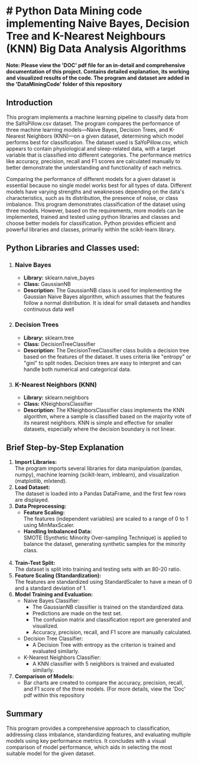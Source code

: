 # # Python Data Mining code implementing Naive Bayes, Decision Tree and K-Nearest Neighbours (KNN) Big Data Analysis Algorithms

<b>Note: Please view the 'DOC' pdf file for an in-detail and comprehensive documentation of this project. Contains detailed explanation, its working and visualized results of the code. The program and dataset are added in the 'DataMiningCode' folder of this repository</b>

<h2>Introduction</h2>

<p>
  This program implements a machine learning pipeline to classify data from the SaYoPillow.csv dataset. The program compares the performance of three machine learning models—Naive Bayes, Decision Trees, and K-Nearest Neighbors (KNN)—on a given dataset, determining which model performs best for classification. The dataset used is SaYoPillow.csv, which appears to contain physiological and sleep-related data, with a target variable that is classified into different categories. The performance metrics like accuracy, precision, recall and F1 scores are calculated manually to better demonstrate the understanding and functionality of each metrics. 
</p>
<p>
  Comparing the performance of different models for a given dataset is essential because no single model works best for all types of data. Different models have varying strengths and weaknesses depending on the data's characteristics, such as its distribution, the presence of noise, or class imbalance. This program demonstrates classification of the dataset using three models. However, based on the requirements, more models can be implemented, trained and tested using python libraries and classes and choose better models for classification. Python provides efficient and powerful libraries and classes, primarily within the scikit-learn library. 
</p>

<h2>Python Libraries and Classes used:</h2> 

<ol>
  <li>
    <h3>Naive Bayes</h3>
    <ul>
      <li><b>Library:</b> sklearn.naive_bayes</li>
      <li><b>Class:</b> GaussianNB</li>
      <li><b>Description:</b> The GaussianNB class is used for implementing the Gaussian Naive Bayes algorithm, which assumes that the features follow a normal distribution. It is ideal for small datasets and handles continuous data well</li>
    </ul>
  </li>

  <li>
    <h3>Decision Trees</h3>
    <ul>
      <li><b>Library:</b> sklearn.tree</li>
      <li><b>Class:</b> DecisionTreeClassifier</li>
      <li><b>Description:</b> The DecisionTreeClassifier class builds a decision tree based on the features of the dataset. It uses criteria like "entropy" or "gini" to split nodes. Decision trees are easy to interpret and can handle both numerical and categorical data.</li>
    </ul>
  </li>
  
  <li>
    <h3>K-Nearest Neighbors (KNN)</h3>
    <ul>
      <li><b>Library:</b> sklearn.neighbors</li>
      <li><b>Class:</b> KNeighborsClassifier</li>
      <li><b>Description:</b> The KNeighborsClassifier class implements the KNN algorithm, where a sample is classified based on the majority vote of its nearest neighbors. KNN is simple and effective for smaller datasets, especially where the decision boundary is not linear.</li>
    </ul>
  </li>
</ol>

<h2>
  Brief Step-by-Step Explanation
</h2>

<ol>
  <li><b>Import Libraries:</b></li>
  The program imports several libraries for data manipulation (pandas, numpy), machine learning (scikit-learn, imblearn), and visualization (matplotlib, mlxtend).

  </br>

  <li><b>Load Dataset:</b></li>
  The dataset is loaded into a Pandas DataFrame, and the first few rows are displayed.

  </br>

  <li>
    <b>Data Preprocessing:</b>
    <ul>
      <li><b>Feature Scaling:</b></li>
      The features (independent variables) are scaled to a range of 0 to 1 using MinMaxScaler.
      <li><b>Handling Imbalanced Data:</b></li>
      SMOTE (Synthetic Minority Over-sampling Technique) is applied to balance the dataset, generating synthetic samples for the minority class.
    </ul>
  </li>

  </br>

  <li><b>Train-Test Split:</b></li>
  The dataset is split into training and testing sets with an 80-20 ratio.

  </br>

  <li><b>Feature Scaling (Standardization):</b></li>
  The features are standardized using StandardScaler to have a mean of 0 and a standard deviation of 1.

  </br>

  <li>
    <b>Model Training and Evaluation:</b>
    <ul>
      <li>Naive Bayes Classifier:
        <ul>
          <li>The GaussianNB classifier is trained on the standardized data.</li>
          <li>Predictions are made on the test set.</li>
          <li>The confusion matrix and classification report are generated and visualized.</li>
          <li>Accuracy, precision, recall, and F1 score are manually calculated.</li>
        </ul>
      </li>
    </ul>
    <ul>
      <li>Decision Tree Classifier:
        <ul>
          <li>A Decision Tree with entropy as the criterion is trained and evaluated similarly.</li>
        </ul>
      </li>
    </ul>
    <ul>
      <li>K-Nearest Neighbors Classifier:
        <ul>
          <li>A KNN classifier with 5 neighbors is trained and evaluated similarly.</li>
        </ul>
      </li>
    </ul>

  </li>

  <li>
    <b>Comparison of Models:</b>
    <ul>
      <li>Bar charts are created to compare the accuracy, precision, recall, and F1 score of the three models. (For more details, view the 'Doc' pdf within this repository 
      </li>
    </ul>
  </li>
</ol>

<h2>
  Summary
</h2>
<p>
  This program provides a comprehensive approach to classification, addressing class imbalance, standardizing features, and evaluating multiple models using key performance metrics. It concludes with a visual comparison of model performance, which aids in selecting the most suitable model for the given dataset.
</p>
